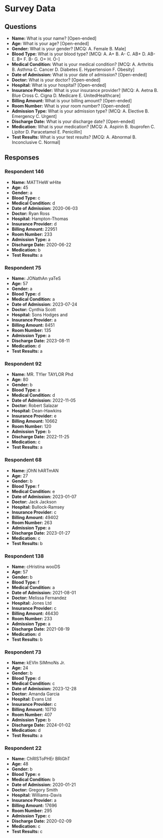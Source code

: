 # Survey Data

## Questions

- **Name:** What is your name? [Open-ended]
- **Age:** What is your age? [Open-ended]
- **Gender:** What is your gender? [MCQ: A. Female B. Male]
- **Blood Type:** What is your blood type? [MCQ: A. A+ B. A- C. AB+ D. AB- E. B+ F. B- G. O+ H. O-]
- **Medical Condition:** What is your medical condition? [MCQ: A. Arthritis B. Asthma C. Cancer D. Diabetes E. Hypertension F. Obesity]
- **Date of Admission:** What is your date of admission? [Open-ended]
- **Doctor:** What is your doctor? [Open-ended]
- **Hospital:** What is your hospital? [Open-ended]
- **Insurance Provider:** What is your insurance provider? [MCQ: A. Aetna B. Blue Cross C. Cigna D. Medicare E. UnitedHealthcare]
- **Billing Amount:** What is your billing amount? [Open-ended]
- **Room Number:** What is your room number? [Open-ended]
- **Admission Type:** What is your admission type? [MCQ: A. Elective B. Emergency C. Urgent]
- **Discharge Date:** What is your discharge date? [Open-ended]
- **Medication:** What is your medication? [MCQ: A. Aspirin B. Ibuprofen C. Lipitor D. Paracetamol E. Penicillin]
- **Test Results:** What is your test results? [MCQ: A. Abnormal B. Inconclusive C. Normal]

## Responses

### Respondent 146

- **Name:** MATTHeW wHite
- **Age:** 45
- **Gender:** a
- **Blood Type:** c
- **Medical Condition:** d
- **Date of Admission:** 2020-06-03
- **Doctor:** Ryan Ross
- **Hospital:** Hampton-Thomas
- **Insurance Provider:** d
- **Billing Amount:** 22951
- **Room Number:** 233
- **Admission Type:** a
- **Discharge Date:** 2020-06-22
- **Medication:** b
- **Test Results:** a

### Respondent 75

- **Name:** JONathAn yaTeS
- **Age:** 57
- **Gender:** a
- **Blood Type:** d
- **Medical Condition:** a
- **Date of Admission:** 2023-07-24
- **Doctor:** Cynthia Scott
- **Hospital:** Sons Hodges and
- **Insurance Provider:** a
- **Billing Amount:** 8451
- **Room Number:** 135
- **Admission Type:** a
- **Discharge Date:** 2023-08-11
- **Medication:** d
- **Test Results:** a

### Respondent 92

- **Name:** MR. TYler TAYLOR Phd
- **Age:** 80
- **Gender:** b
- **Blood Type:** a
- **Medical Condition:** d
- **Date of Admission:** 2022-11-05
- **Doctor:** Robert Salazar
- **Hospital:** Dean-Hawkins
- **Insurance Provider:** e
- **Billing Amount:** 10662
- **Room Number:** 120
- **Admission Type:** b
- **Discharge Date:** 2022-11-25
- **Medication:** c
- **Test Results:** a

### Respondent 68

- **Name:** jOhN hARTmAN
- **Age:** 27
- **Gender:** b
- **Blood Type:** f
- **Medical Condition:** e
- **Date of Admission:** 2023-01-07
- **Doctor:** Jack Jackson
- **Hospital:** Bullock-Ramsey
- **Insurance Provider:** c
- **Billing Amount:** 49402
- **Room Number:** 263
- **Admission Type:** a
- **Discharge Date:** 2023-01-27
- **Medication:** c
- **Test Results:** b

### Respondent 138

- **Name:** cHristina wooDS
- **Age:** 57
- **Gender:** b
- **Blood Type:** f
- **Medical Condition:** a
- **Date of Admission:** 2021-08-01
- **Doctor:** Melissa Fernandez
- **Hospital:** Jones Ltd
- **Insurance Provider:** c
- **Billing Amount:** 46430
- **Room Number:** 233
- **Admission Type:** a
- **Discharge Date:** 2021-08-19
- **Medication:** d
- **Test Results:** b

### Respondent 73

- **Name:** kEVIn SiMmoNs Jr.
- **Age:** 24
- **Gender:** b
- **Blood Type:** d
- **Medical Condition:** c
- **Date of Admission:** 2023-12-28
- **Doctor:** Amanda Garcia
- **Hospital:** Evans Ltd
- **Insurance Provider:** c
- **Billing Amount:** 10710
- **Room Number:** 407
- **Admission Type:** b
- **Discharge Date:** 2024-01-02
- **Medication:** d
- **Test Results:** a

### Respondent 22

- **Name:** ChRISToPHEr BRiGhT
- **Age:** 48
- **Gender:** b
- **Blood Type:** e
- **Medical Condition:** b
- **Date of Admission:** 2020-01-21
- **Doctor:** Gregory Smith
- **Hospital:** Williams-Davis
- **Insurance Provider:** a
- **Billing Amount:** 17696
- **Room Number:** 295
- **Admission Type:** c
- **Discharge Date:** 2020-02-09
- **Medication:** c
- **Test Results:** c
